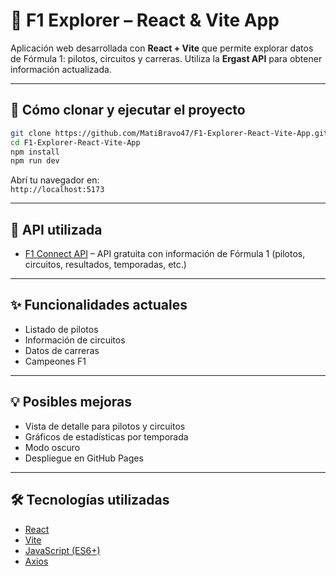 # 🏁 F1 Explorer – React & Vite App

Aplicación web desarrollada con **React + Vite** que permite explorar datos de Fórmula 1: pilotos, circuitos y carreras. Utiliza la **Ergast API** para obtener información actualizada.

---

## 🚀 Cómo clonar y ejecutar el proyecto

```bash
git clone https://github.com/MatiBravo47/F1-Explorer-React-Vite-App.git
cd F1-Explorer-React-Vite-App
npm install
npm run dev
```

Abrí tu navegador en:  
`http://localhost:5173`

---

## 📡 API utilizada

- [F1 Connect API](https://f1-connect-api.vercel.app/) – API gratuita con información de Fórmula 1 (pilotos, circuitos, resultados, temporadas, etc.)

---

## ✨ Funcionalidades actuales

- Listado de pilotos
- Información de circuitos
- Datos de carreras
- Campeones F1

---

## 💡 Posibles mejoras

- Vista de detalle para pilotos y circuitos
- Gráficos de estadísticas por temporada
- Modo oscuro
- Despliegue en GitHub Pages

---

## 🛠 Tecnologías utilizadas

- [React](https://reactjs.org/)
- [Vite](https://vitejs.dev/)
- [JavaScript (ES6+)](https://developer.mozilla.org/es/docs/Web/JavaScript)
- [Axios](https://axios-http.com/)
